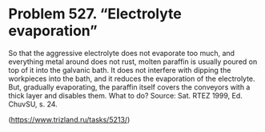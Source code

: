 # Problem 527. “Electrolyte evaporation”

So that the aggressive electrolyte does not evaporate too much, and everything metal around does not rust, molten paraffin is usually poured on top of it into the galvanic bath. It does not interfere with dipping the workpieces into the bath, and it reduces the evaporation of the electrolyte. But, gradually evaporating, the paraffin itself covers the conveyors with a thick layer and disables them. What to do? Source: Sat. RTEZ 1999, Ed. ChuvSU, s. 24.

(https://www.trizland.ru/tasks/5213/)